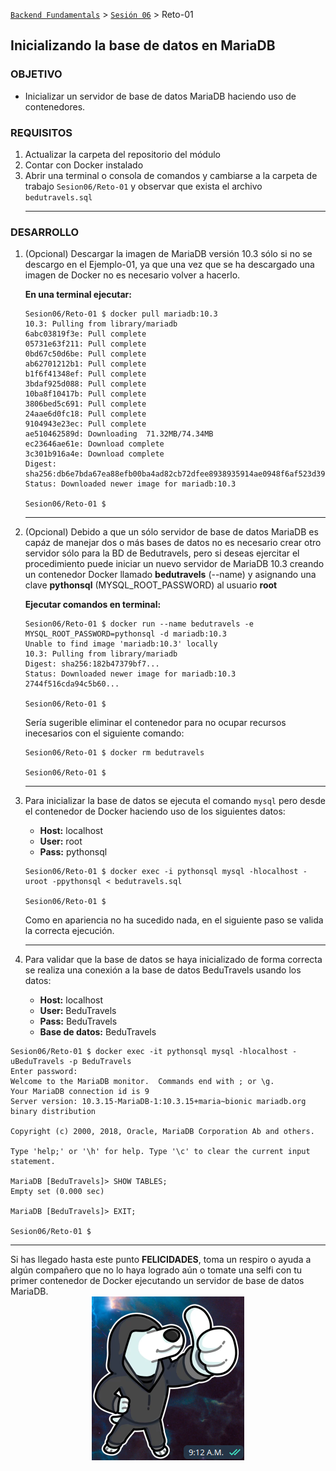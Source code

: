 [`Backend Fundamentals`](../Readme.md) > [`Sesión 06`](../Readme.md) > Reto-01
## Inicializando la base de datos en MariaDB

### OBJETIVO
- Inicializar un servidor de base de datos MariaDB haciendo uso de contenedores.

### REQUISITOS
1. Actualizar la carpeta del repositorio del módulo
1. Contar con Docker instalado
1. Abrir una terminal o consola de comandos y cambiarse a la carpeta de trabajo `Sesion06/Reto-01` y observar que exista el archivo `bedutravels.sql`
   ***

### DESARROLLO
1. (Opcional) Descargar la imagen de MariaDB versión 10.3 sólo si no se descargo en el Ejemplo-01, ya que una vez que se ha descargado una imagen de Docker no es necesario volver a hacerlo.

   __En una terminal ejecutar:__

   ```console
   Sesion06/Reto-01 $ docker pull mariadb:10.3
   10.3: Pulling from library/mariadb
   6abc03819f3e: Pull complete
   05731e63f211: Pull complete
   0bd67c50d6be: Pull complete
   ab62701212b1: Pull complete
   b1f6f41348ef: Pull complete
   3bdaf925d088: Pull complete
   10ba8f10417b: Pull complete
   3806bed5c691: Pull complete
   24aae6d0fc18: Pull complete
   9104943e23ec: Pull complete
   ae510462589d: Downloading  71.32MB/74.34MB
   ec23646ae61e: Download complete
   3c301b916a4e: Download complete
   Digest: sha256:db6e7bda67ea88efb00ba4ad82cb72dfee8938935914ae0948f6af523d398ca2
   Status: Downloaded newer image for mariadb:10.3

   Sesion06/Reto-01 $  
   ```
   ***

1. (Opcional) Debido a que un sólo servidor de base de datos MariaDB es capáz de manejar dos o más bases de datos no es necesario crear otro servidor sólo para la BD de Bedutravels, pero si deseas ejercitar el procedimiento puede iniciar un nuevo servidor de MariaDB 10.3 creando un contenedor Docker llamado __bedutravels__ (--name) y asignando una clave __pythonsql__ (MYSQL_ROOT_PASSWORD) al usuario __root__

   __Ejecutar comandos en terminal:__

   ```console
   Sesion06/Reto-01 $ docker run --name bedutravels -e MYSQL_ROOT_PASSWORD=pythonsql -d mariadb:10.3
   Unable to find image 'mariadb:10.3' locally
   10.3: Pulling from library/mariadb
   Digest: sha256:182b47379bf7...
   Status: Downloaded newer image for mariadb:10.3
   2744f516cda94c5b60...

   Sesion06/Reto-01 $
   ```

   Sería sugerible eliminar el contenedor para no ocupar recursos inecesarios con el siguiente comando:

   ```console
   Sesion06/Reto-01 $ docker rm bedutravels

   Sesion06/Reto-01 $
   ```
   ***

1. Para inicializar la base de datos se ejecuta el comando `mysql` pero desde el contenedor de Docker haciendo uso de los siguientes datos:

   - __Host:__ localhost
   - __User:__ root
   - __Pass:__ pythonsql

   ```console
   Sesion06/Reto-01 $ docker exec -i pythonsql mysql -hlocalhost -uroot -ppythonsql < bedutravels.sql

   Sesion06/Reto-01 $
   ```

   Como en apariencia no ha sucedido nada, en el siguiente paso se valida la correcta ejecución.
   ***

1. Para validar que la base de datos se haya inicializado de forma correcta se realiza una conexión a la base de datos BeduTravels usando los datos:

   - __Host:__ localhost
   - __User:__ BeduTravels
   - __Pass:__ BeduTravels
   - __Base de datos:__ BeduTravels

  ```console
  Sesion06/Reto-01 $ docker exec -it pythonsql mysql -hlocalhost -uBeduTravels -p BeduTravels
  Enter password:
  Welcome to the MariaDB monitor.  Commands end with ; or \g.
  Your MariaDB connection id is 9
  Server version: 10.3.15-MariaDB-1:10.3.15+maria~bionic mariadb.org binary distribution

  Copyright (c) 2000, 2018, Oracle, MariaDB Corporation Ab and others.

  Type 'help;' or '\h' for help. Type '\c' to clear the current input statement.

  MariaDB [BeduTravels]> SHOW TABLES;
  Empty set (0.000 sec)

  MariaDB [BeduTravels]> EXIT;

  Sesion06/Reto-01 $
  ```
  ***

Si has llegado hasta este punto __FELICIDADES__, toma un respiro o ayuda a algún compañero que no lo haya logrado aún o tomate una selfi con tu primer contenedor de Docker ejecutando un servidor de base de datos MariaDB.
<span style="display:block;text-align:center;">![Felicidades](assets/felicidades.png)</span>
